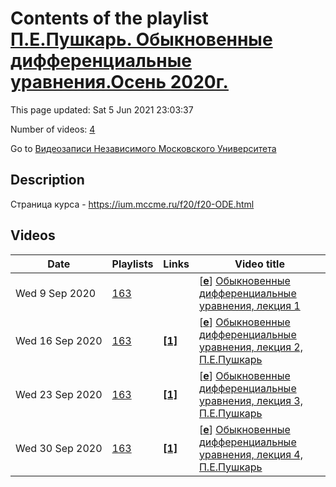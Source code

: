# Contents of the playlist [П.Е.Пушкарь. Обыкновенные дифференциальные уравнения.Осень 2020г.](https://www.youtube.com/playlist?list=PLp9ABVh6_x4H3k7MRmAIrB1mJbAxvGkyN)

This page updated: Sat 5 Jun 2021 23:03:37

Number of videos: [4](#videos)

Go to [Видеозаписи Независимого Московского Университета](../README.md)

## Description

Страница курса - <https://ium.mccme.ru/f20/f20-ODE.html>

## Videos

|Date|Playlists|Links|Video title|
|---|---|---|---|
| Wed&nbsp;9&nbsp;Sep&nbsp;2020 | [163](../playlists/163 "П.Е.Пушкарь. Обыкновенные дифференциальные уравнения.Осень 2020г.") |  | [[**e**](https://studio.youtube.com/video/-L3h2V4Czmo/edit "Edit")] [Обыкновенные дифференциальные уравнения, лекция 1](https://www.youtube.com/watch?v=-L3h2V4Czmo&list=PLp9ABVh6_x4H3k7MRmAIrB1mJbAxvGkyN) |
| Wed&nbsp;16&nbsp;Sep&nbsp;2020 | [163](../playlists/163 "П.Е.Пушкарь. Обыкновенные дифференциальные уравнения.Осень 2020г.") | [**[1]**](https://ium.mccme.ru/f20/f20-ODE.html) | [[**e**](https://studio.youtube.com/video/NH2YFe76Iiw/edit "Edit")] [Обыкновенные дифференциальные уравнения, лекция 2, П.Е.Пушкарь](https://www.youtube.com/watch?v=NH2YFe76Iiw&list=PLp9ABVh6_x4H3k7MRmAIrB1mJbAxvGkyN "подробности: https://ium.mccme.ru/f20/f20-ODE.html") |
| Wed&nbsp;23&nbsp;Sep&nbsp;2020 | [163](../playlists/163 "П.Е.Пушкарь. Обыкновенные дифференциальные уравнения.Осень 2020г.") | [**[1]**](https://ium.mccme.ru/f20/f20-ODE.html) | [[**e**](https://studio.youtube.com/video/0Lf6rM2m1WE/edit "Edit")] [Обыкновенные дифференциальные уравнения, лекция 3, П.Е.Пушкарь](https://www.youtube.com/watch?v=0Lf6rM2m1WE&list=PLp9ABVh6_x4H3k7MRmAIrB1mJbAxvGkyN "подробности: https://ium.mccme.ru/f20/f20-ODE.html") |
| Wed&nbsp;30&nbsp;Sep&nbsp;2020 | [163](../playlists/163 "П.Е.Пушкарь. Обыкновенные дифференциальные уравнения.Осень 2020г.") | [**[1]**](https://ium.mccme.ru/f20/f20-ODE.html) | [[**e**](https://studio.youtube.com/video/KytxYvc4u04/edit "Edit")] [Обыкновенные дифференциальные уравнения, лекция 4, П.Е.Пушкарь](https://www.youtube.com/watch?v=KytxYvc4u04&list=PLp9ABVh6_x4H3k7MRmAIrB1mJbAxvGkyN "подробности: https://ium.mccme.ru/f20/f20-ODE.html") |
